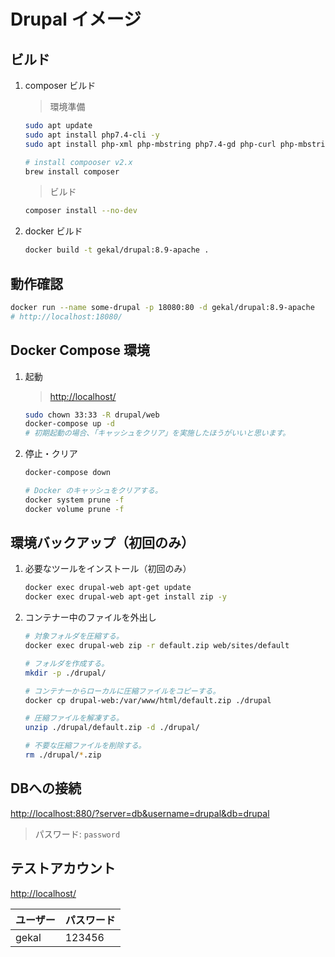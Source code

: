 # Drupal イメージ

## ビルド

1. composer ビルド

    > 環境準備

    ```bash
    sudo apt update
    sudo apt install php7.4-cli -y
    sudo apt install php-xml php-mbstring php7.4-gd php-curl php-mbstring php-zip -y

    # install compooser v2.x
    brew install composer
    ```

    > ビルド

    ```bash
    composer install --no-dev
    ```

2. docker ビルド

    ```bash
    docker build -t gekal/drupal:8.9-apache .
    ```

## 動作確認

```bash
docker run --name some-drupal -p 18080:80 -d gekal/drupal:8.9-apache
# http://localhost:18080/
```

## Docker Compose 環境

1. 起動

    > <http://localhost/>

    ```bash
    sudo chown 33:33 -R drupal/web
    docker-compose up -d
    # 初期起動の場合、「キャッシュをクリア」を実施したほうがいいと思います。
    ```

2. 停止・クリア

    ```bash
    docker-compose down

    # Docker のキャッシュをクリアする。
    docker system prune -f
    docker volume prune -f
    ```

## 環境バックアップ（初回のみ）

1. 必要なツールをインストール（初回のみ）

    ```bash
    docker exec drupal-web apt-get update
    docker exec drupal-web apt-get install zip -y
    ```

2. コンテナー中のファイルを外出し

    ```bash
    # 対象フォルダを圧縮する。
    docker exec drupal-web zip -r default.zip web/sites/default

    # フォルダを作成する。
    mkdir -p ./drupal/

    # コンテナーからローカルに圧縮ファイルをコピーする。
    docker cp drupal-web:/var/www/html/default.zip ./drupal

    # 圧縮ファイルを解凍する。
    unzip ./drupal/default.zip -d ./drupal/

    # 不要な圧縮ファイルを削除する。
    rm ./drupal/*.zip
    ```

## DBへの接続

<http://localhost:880/?server=db&username=drupal&db=drupal>

> パスワード: `password`

## テストアカウント

<http://localhost/>

| ユーザー | パスワード |
| -------- | ---------- |
| gekal    | 123456     |
